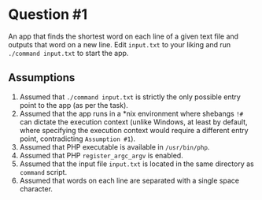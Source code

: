# Question #1

An app that finds the shortest word on each line of a given text file and outputs that word on a new line. Edit `input.txt` to your liking and run `./command input.txt` to start the app.

## Assumptions

1. Assumed that `./command input.txt` is strictly the only possible entry point to the app (as per the task).
2. Assumed that the app runs in a \*nix environment where shebangs `!#` can dictate the execution context (unlike Windows, at least by default, where specifying the execution context would require a different entry point, contradicting `Assumption #1`).
3. Assumed that PHP executable is available in `/usr/bin/php`.
4. Assumed that PHP `register_argc_argv` is enabled.
5. Assumed that the input file `input.txt` is located in the same directory as `command` script.
6. Assumed that words on each line are separated with a single space character.
